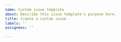 ```yaml
---
name: Custom issue template
about: Describe this issue template's purpose here.
title: Create a custom issue
labels: ''
assignees: ''

---
```




